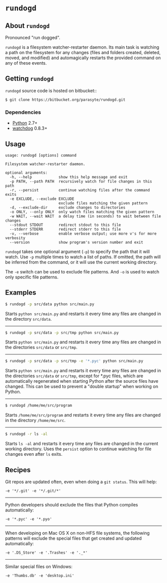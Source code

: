 # `rundogd`

## About `rundogd`

Pronounced "run dogged".

`rundogd` is a filesystem watcher-restarter daemon. Its main task is watching a path on the filesystem for any changes (files and folders created, deleted, moved, and modified) and automagically restarts the provided command on any of these events.

## Getting `rundogd`

`rundogd` source code is hosted on bitbucket::

    $ git clone https://bitbucket.org/parasyte/rundogd.git

### Dependencies

* [Python](http://www.python.org/) 2.7+
* [watchdog](http://pypi.python.org/pypi/watchdog) 0.8.3+

## Usage

    usage: rundogd [options] command

    Filesystem watcher-restarter daemon.

    optional arguments:
      -h, --help            show this help message and exit
      -p PATH, --path PATH  recursively watch for file changes in this path
      -r, --persist         continue watching files after the command exits
      -e EXCLUDE, --exclude EXCLUDE
                            exclude files matching the given pattern
      -d, --exclude-dir     exclude changes to directories
      -o ONLY, --only ONLY  only watch files matching the given pattern
      -w WAIT, --wait WAIT  a delay time (in seconds) to wait between file changes
      --stdout STDOUT       redirect stdout to this file
      --stderr STDERR       redirect stderr to this file
      -v, --verbose         enable verbose output; use more v's for more verbosity
      --version             show program's version number and exit

`rundogd` takes one optional argument (`-p`) to specify the path that it will watch. Use `-p` multiple times to watch a list of paths. If omitted, the path will be inferred from the command, or it will use the current working directory.

The `-e` switch can be used to exclude file patterns. And `-o` is used to watch only specific file patterns.

## Examples

```bash
$ rundogd -p src/data python src/main.py
```

Starts `python src/main.py` and restarts it every time any files are changed in the directory `src/data`.

----

```bash
$ rundogd -p src/data -p src/tmp python src/main.py
```

Starts `python src/main.py` and restarts it every time any files are changed in the directories `src/data` or `src/tmp`.

----

```bash
$ rundogd -p src/data -p src/tmp -e '*.pyc' python src/main.py
```

Starts `python src/main.py` and restarts it every time any files are changed in the directories `src/data` or `src/tmp`, except for \*.pyc files, which are automatically regenerated when starting Python after the source files have changed. This can be used to prevent a "double startup" when working on Python.

----

```bash
$ rundogd /home/me/src/program
```

Starts `/home/me/src/program` and restarts it every time any files are changed in the directory `/home/me/src`.

----

```bash
$ rundogd -r ls -al
```

Starts `ls -al` and restarts it every time any files are changed in the current working directory. Uses the `persist` option to continue watching for file changes even after `ls` exits.

## Recipes

Git repos are updated often, even when doing a `git status`. This will help:

```
-e '*/.git' -e '*/.git/*'
```

----

Python developers should exclude the files that Python compiles automatically:

```
-e '*.pyc' -e '*.pyo'
```

----

When developing on Mac OS X on non-HFS file systems, the following patterns will exclude the special files that get created and updated automatically:

```
-e '.DS_Store' -e '.Trashes' -e '._*'
```

----

Similar special files on Windows:

```
-e 'Thumbs.db' -e 'desktop.ini'
```
